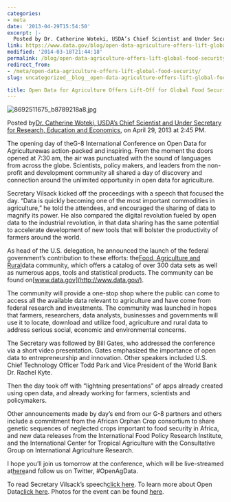 ```yaml
---
categories:
- meta
date: '2013-04-29T15:54:50'
excerpt: |-
  Posted by Dr. Catherine Woteki, USDA’s Chief Scientist and Under Secretary for Research, Education and Economics, on April 29, 2013 at 2:45 PM. The opening day of the G-8 International Conference on Open Data for Agriculture was action-packed and inspiring. From the moment…
link: https://www.data.gov/blog/open-data-agriculture-offers-lift-global-food-security
modified: '2014-03-18T21:44:18'
permalink: /blog/open-data-agriculture-offers-lift-global-food-security/
redirect_from:
- /meta/open-data-agriculture-offers-lift-global-food-security/
slug: uncategorized__blog__open-data-agriculture-offers-lift-global-food-security

title: Open Data for Agriculture Offers Lift-Off for Global Food Security
---
```


![8692511675_b8789218a8.jpg](https://farm9.staticflickr.com/8124/8692511675_b8789218a8.jpg)

Posted by[Dr. Catherine Woteki, USDA’s Chief Scientist and Under Secretary for Research, Education and Economics](http://blogs.usda.gov/author/bweaver/ "Posts by Dr. Catherine Woteki, USDA's Chief Scientist and Under Secretary for Research, Education and Economics"), on April 29, 2013 at 2:45 PM.

The opening day of theG-8 International Conference on Open Data for Agriculturewas action-packed and inspiring. From the moment the doors opened at 7:30 am, the air was punctuated with the sound of languages from across the globe. Scientists, policy makers, and leaders from the non-profit and development community all shared a day of discovery and connection around the unlimited opportunity in open data for agriculture.

Secretary Vilsack kicked off the proceedings with a speech that focused the day. “Data is quickly becoming one of the most important commodities in agriculture,” he told the attendees, and encouraged the sharing of data to magnify its power. He also compared the digital revolution fueled by open data to the industrial revolution, in that data sharing has the same potential to accelerate development of new tools that will bolster the productivity of farmers around the world.

As head of the U.S. delegation, he announced the launch of the federal government’s contribution to these efforts: the[Food, Agriculture and Rural](http://www.data.gov/food/community/food)data community, which offers a catalog of over 300 data sets as well as numerous apps, tools and statistical products. The community can be found on[www.data.gov](http://www.data.gov/).

The community will provide a one-stop shop where the public can come to access all the available data relevant to agriculture and have come from federal research and investments. The community was launched in hopes that farmers, researchers, data analysts, businesses and governments will use it to locate, download and utilize food, agriculture and rural data to address serious social, economic and environmental concerns.

The Secretary was followed by Bill Gates, who addressed the conference via a short video presentation. Gates emphasized the importance of open data to entrepreneurship and innovation. Other speakers included U.S. Chief Technology Officer Todd Park and Vice President of the World Bank Dr. Rachel Kyte.

Then the day took off with “lightning presentations” of apps already created using open data, and already working for farmers, scientists and policymakers.

Other announcements made by day’s end from our G-8 partners and others include a commitment from the African Orphan Crop consortium to share genetic sequences of neglected crops important to food security in Africa, and new data releases from the International Food Policy Research Institute, and the International Center for Tropical Agriculture with the Consultative Group on International Agriculture Research.

I hope you’ll join us tomorrow at the conference, which will be live-streamed at[here](http://usda.gov/wps/portal/usda/usdamedia?navid=USDA_LIVE)and follow us on Twitter, #OpenAgData.

To read Secretary Vilsack’s speech[click here](http://www.usda.gov/wps/portal/usda/usdahome?contentidonly=true&contentid=2013/04/0078.xml). To learn more about Open Data[click here](http://www.usda.gov/wps/portal/usda/usdahome?contentid=2013/04/0079.xml&contentidonly=true). Photos for the event can be found [here](http://www.flickr.com/photos/usdagov/sets/72157633365547585/).
